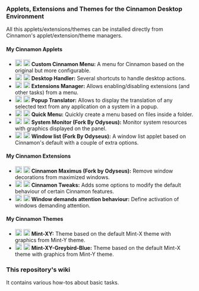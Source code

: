 ### Applets, Extensions and Themes for the Cinnamon Desktop Environment

All this applets/extensions/themes can be installed directly from Cinnamon's applet/extension/theme managers.

#### My Cinnamon Applets
- [<img height="18" width="18" src="https://odyseus.github.io/CinnamonTools/lib/MyBadges/DownloadLogo.svg">](https://odyseus.github.io/CinnamonTools/pkg/0dyseus@CustomCinnamonMenu.tar.gz "Download this applet for manual installation") [<img height="18" width="18" src="https://odyseus.github.io/CinnamonTools/lib/MyBadges/SpicesLogo.svg">](https://cinnamon-spices.linuxmint.com/applets/view/264 "Go to this applet Spices page") **Custom Cinnamon Menu:** A menu for Cinnamon based on the original but more configurable.
- [<img height="18" width="18" src="https://odyseus.github.io/CinnamonTools/lib/MyBadges/DownloadLogo.svg">](https://odyseus.github.io/CinnamonTools/pkg/0dyseus@DesktopHandler.tar.gz "Download this applet for manual installation") [<img height="18" width="18" src="https://odyseus.github.io/CinnamonTools/lib/MyBadges/SpicesLogo.svg">](https://cinnamon-spices.linuxmint.com/applets/view/263 "Go to this applet Spices page") **Desktop Handler:** Several shortcuts to handle desktop actions.
- [<img height="18" width="18" src="https://odyseus.github.io/CinnamonTools/lib/MyBadges/DownloadLogo.svg">](https://odyseus.github.io/CinnamonTools/pkg/0dyseus@ExtensionsManager.tar.gz "Download this applet for manual installation") [<img height="18" width="18" src="https://odyseus.github.io/CinnamonTools/lib/MyBadges/SpicesLogo.svg">](https://cinnamon-spices.linuxmint.com/applets/view/271 "Go to this applet Spices page") **Extensions Manager:** Allows enabling/disabling extensions (and other tasks) from a menu.
- [<img height="18" width="18" src="https://odyseus.github.io/CinnamonTools/lib/MyBadges/DownloadLogo.svg">](https://odyseus.github.io/CinnamonTools/pkg/0dyseus@PopupTranslator.tar.gz "Download this applet for manual installation") [<img height="18" width="18" src="https://odyseus.github.io/CinnamonTools/lib/MyBadges/SpicesLogo.svg">](https://odyseus.github.io/CinnamonTools/404.html "Go to this applet Spices page") **Popup Translator:** Allows to display the translation of any selected text from any application on a system in a popup.
- [<img height="18" width="18" src="https://odyseus.github.io/CinnamonTools/lib/MyBadges/DownloadLogo.svg">](https://odyseus.github.io/CinnamonTools/pkg/0dyseus@QuickMenu.tar.gz "Download this applet for manual installation") [<img height="18" width="18" src="https://odyseus.github.io/CinnamonTools/lib/MyBadges/SpicesLogo.svg">](https://cinnamon-spices.linuxmint.com/applets/view/260 "Go to this applet Spices page") **Quick Menu:** Quickly create a menu based on files inside a folder.
- [<img height="18" width="18" src="https://odyseus.github.io/CinnamonTools/lib/MyBadges/DownloadLogo.svg">](https://odyseus.github.io/CinnamonTools/pkg/0dyseus@SysmonitorByOrcus.tar.gz "Download this applet for manual installation") [<img height="18" width="18" src="https://odyseus.github.io/CinnamonTools/lib/MyBadges/SpicesLogo.svg">](https://cinnamon-spices.linuxmint.com/applets/view/262 "Go to this applet Spices page") **System Monitor (Fork By Odyseus):** Monitor system resources with graphics displayed on the panel.
- [<img height="18" width="18" src="https://odyseus.github.io/CinnamonTools/lib/MyBadges/DownloadLogo.svg">](https://odyseus.github.io/CinnamonTools/pkg/0dyseus@window-list-fork.tar.gz "Download this applet for manual installation") [<img height="18" width="18" src="https://odyseus.github.io/CinnamonTools/lib/MyBadges/SpicesLogo.svg">](https://cinnamon-spices.linuxmint.com/applets/view/261 "Go to this applet Spices page") **Window list (Fork By Odyseus):** A window list applet based on Cinnamon's default with a couple of extra options.

#### My Cinnamon Extensions
- [<img height="18" width="18" src="https://odyseus.github.io/CinnamonTools/lib/MyBadges/DownloadLogo.svg">](https://odyseus.github.io/CinnamonTools/pkg/0dyseus@CinnamonMaximusFork.tar.gz "Download this extension for manual installation") [<img height="18" width="18" src="https://odyseus.github.io/CinnamonTools/lib/MyBadges/SpicesLogo.svg">](https://cinnamon-spices.linuxmint.com/extensions/view/39 "Go to this extension Spices page") **Cinnamon Maximus (Fork by Odyseus):** Remove window decorations from maximized windows.
- [<img height="18" width="18" src="https://odyseus.github.io/CinnamonTools/lib/MyBadges/DownloadLogo.svg">](https://odyseus.github.io/CinnamonTools/pkg/0dyseus@CinnamonTweaks.tar.gz "Download this extension for manual installation") [<img height="18" width="18" src="https://odyseus.github.io/CinnamonTools/lib/MyBadges/SpicesLogo.svg">](https://cinnamon-spices.linuxmint.com/extensions/view/41 "Go to this extension Spices page") **Cinnamon Tweaks:** Adds some options to modify the default behaviour of certain Cinnamon features.
- [<img height="18" width="18" src="https://odyseus.github.io/CinnamonTools/lib/MyBadges/DownloadLogo.svg">](https://odyseus.github.io/CinnamonTools/pkg/0dyseus@WindowDemandsAttentionBehavior.tar.gz "Download this extension for manual installation") [<img height="18" width="18" src="https://odyseus.github.io/CinnamonTools/lib/MyBadges/SpicesLogo.svg">](https://cinnamon-spices.linuxmint.com/extensions/view/40 "Go to this extension Spices page") **Window demands attention behaviour:** Define activation of windows demanding attention.

#### My Cinnamon Themes
- [<img height="18" width="18" src="https://odyseus.github.io/CinnamonTools/lib/MyBadges/DownloadLogo.svg">](https://odyseus.github.io/CinnamonTools/pkg/Mint-XY.tar.gz "Download this theme for manual installation") [<img height="18" width="18" src="https://odyseus.github.io/CinnamonTools/lib/MyBadges/SpicesLogo.svg">](https://cinnamon-spices.linuxmint.com/themes/view/567 "Go to this theme Spices page") **Mint-XY:** Theme based on the default Mint-X theme with graphics from Mint-Y theme.
- [<img height="18" width="18" src="https://odyseus.github.io/CinnamonTools/lib/MyBadges/DownloadLogo.svg">](https://odyseus.github.io/CinnamonTools/pkg/Mint-XY-Greybird-Blue.tar.gz "Download this theme for manual installation") [<img height="18" width="18" src="https://odyseus.github.io/CinnamonTools/lib/MyBadges/SpicesLogo.svg">](https://cinnamon-spices.linuxmint.com/themes/view/569 "Go to this theme Spices page") **Mint-XY-Greybird-Blue:** Theme based on the default Mint-X theme with graphics from Mint-Y theme.

### This repository's wiki
It contains various how-tos about basic tasks.
